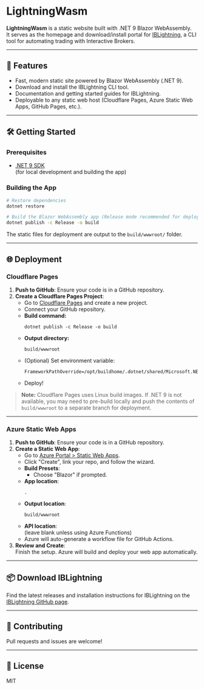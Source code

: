 # LightningWasm

**LightningWasm** is a static website built with .NET 9 Blazor WebAssembly.  
It serves as the homepage and download/install portal for [IBLightning](https://github.com/BinaryGalaxy1/IBLightning), a CLI tool for automating trading with Interactive Brokers.

---

## 🚀 Features

- Fast, modern static site powered by Blazor WebAssembly (.NET 9).
- Download and install the IBLightning CLI tool.
- Documentation and getting started guides for IBLightning.
- Deployable to any static web host (Cloudflare Pages, Azure Static Web Apps, GitHub Pages, etc.).

---

## 🛠️ Getting Started

### Prerequisites

- [.NET 9 SDK](https://dotnet.microsoft.com/en-us/download/dotnet/9.0)  
  (for local development and building the app)

### Building the App

```bash
# Restore dependencies
dotnet restore

# Build the Blazor WebAssembly app (Release mode recommended for deployment)
dotnet publish -c Release -o build
```

The static files for deployment are output to the `build/wwwroot/` folder.

---

## 🌐 Deployment

### Cloudflare Pages

1. **Push to GitHub**: Ensure your code is in a GitHub repository.
2. **Create a Cloudflare Pages Project**:  
   - Go to [Cloudflare Pages](https://pages.cloudflare.com/) and create a new project.
   - Connect your GitHub repository.
   - **Build command:**  
     ```
     dotnet publish -c Release -o build
     ```
   - **Output directory:**  
     ```
     build/wwwroot
     ```
   - (Optional) Set environment variable:  
     ```
     FrameworkPathOverride=/opt/buildhome/.dotnet/shared/Microsoft.NETCore.App/9.0.0
     ```
   - Deploy!

> **Note:** Cloudflare Pages uses Linux build images. If .NET 9 is not available, you may need to pre-build locally and push the contents of `build/wwwroot` to a separate branch for deployment.

---

### Azure Static Web Apps

1. **Push to GitHub**: Ensure your code is in a GitHub repository.
2. **Create a Static Web App**:  
   - Go to [Azure Portal > Static Web Apps](https://portal.azure.com/).
   - Click "Create", link your repo, and follow the wizard.
   - **Build Presets**:  
     - Choose "Blazor" if prompted.
   - **App location**:  
     ```
     .
     ```
   - **Output location**:  
     ```
     build/wwwroot
     ```
   - **API location**:  
     (leave blank unless using Azure Functions)
   - Azure will auto-generate a workflow file for GitHub Actions.
3. **Review and Create**:  
   Finish the setup. Azure will build and deploy your web app automatically.

---

## 📦 Download IBLightning

Find the latest releases and installation instructions for IBLightning on the [IBLightning GitHub page](https://github.com/BinaryGalaxy1/IBLightning).

---

## 🤝 Contributing

Pull requests and issues are welcome!

---

## 📄 License

MIT
